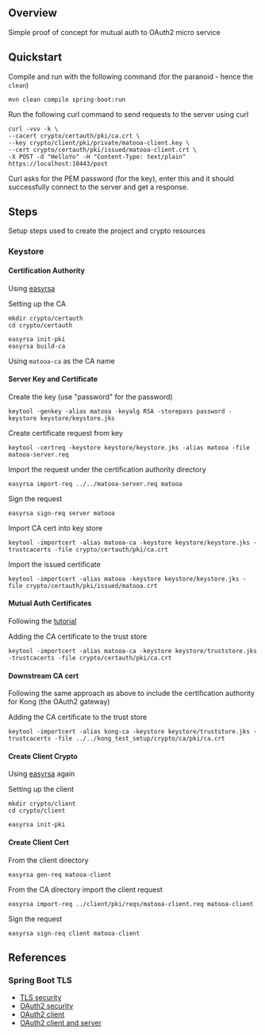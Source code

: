 ## Overview

Simple proof of concept for mutual auth to OAuth2 micro service


## Quickstart 

Compile and run with the following command (for the paranoid - hence the `clean`)

``` 
mvn clean compile spring-boot:run
```

Run the following curl command to send requests to the server using curl 

```
curl -vvv -k \
--cacert crypto/certauth/pki/ca.crt \
--key crypto/client/pki/private/matooa-client.key \
--cert crypto/certauth/pki/issued/matooa-client.crt \
-X POST -d "HelloYo" -H "Content-Type: text/plain" https://localhost:10443/post 
```

Curl asks for the PEM password (for the key), enter this and it should successfully connect to the server and 
get a response.


## Steps

Setup steps used to create the project and crypto resources

### Keystore

#### Certification Authority

Using [easyrsa](https://github.com/OpenVPN/easy-rsa.git)

Setting up the CA

``` 
mkdir crypto/certauth
cd crypto/certauth

easyrsa init-pki
easyrsa build-ca
```

Using `matooa-ca` as the CA name 


#### Server Key and Certificate

Create the key (use "password" for the password)

```
keytool -genkey -alias matooa -keyalg RSA -storepass password -keystore keystore/keystore.jks
```

Create certificate request from key

```
keytool -certreq -keystore keystore/keystore.jks -alias matooa -file matooa-server.req 
```

Import the request under the certification authority directory

``` 
easyrsa import-req ../../matooa-server.req matooa
```

Sign the request 

```
easyrsa sign-req server matooa
```

Import CA cert into key store

```
keytool -importcert -alias matooa-ca -keystore keystore/keystore.jks -trustcacerts -file crypto/certauth/pki/ca.crt 
```

Import the issued certificate 

```
keytool -importcert -alias matooa -keystore keystore/keystore.jks -file crypto/certauth/pki/issued/matooa.crt 
```

#### Mutual Auth Certificates

Following the [tutorial](https://www.baeldung.com/x-509-authentication-in-spring-security)

Adding the CA certificate to the trust store

```
keytool -importcert -alias matooa-ca -keystore keystore/truststore.jks -trustcacerts -file crypto/certauth/pki/ca.crt 
```

#### Downstream CA cert

Following the same approach as above to include the certification authority for Kong (the OAuth2 gateway) 

Adding the CA certificate to the trust store

```
keytool -importcert -alias kong-ca -keystore keystore/truststore.jks -trustcacerts -file ../../kong_test_setup/crypto/ca/pki/ca.crt
```



#### Create Client Crypto 

Using [easyrsa](https://github.com/OpenVPN/easy-rsa.git) again 

Setting up the client 

``` 
mkdir crypto/client
cd crypto/client

easyrsa init-pki
```


#### Create Client Cert 

From the client directory

```
easyrsa gen-req matooa-client 
```

From the CA directory import the client request 

```
easyrsa import-req ../client/pki/reqs/matooa-client.req matooa-client
```

Sign the request

```
easyrsa sign-req client matooa-client
```



## References

### Spring Boot TLS

* [TLS security](https://www.baeldung.com/x-509-authentication-in-spring-security)
* [OAuth2 security](https://www.baeldung.com/spring-security-5-oauth2-login)
* [OAuth2 client](https://spring.io/guides/tutorials/spring-boot-oauth2/)
* [OAuth2 client and server](https://developer.okta.com/blog/2018/04/02/client-creds-with-spring-boot)


